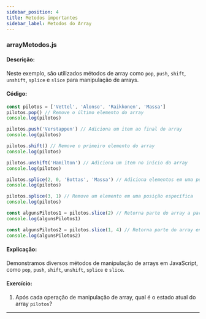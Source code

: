 ```yaml
---
sidebar_position: 4
title: Metodos importantes
sidebar_label: Metodos do Array
---
```



### arrayMetodos.js

#### Descrição:
Neste exemplo, são utilizados métodos de array como `pop`, `push`, `shift`, `unshift`, `splice` e `slice` para manipulação de arrays.

#### Código:
```javascript
const pilotos = ['Vettel', 'Alonso', 'Raikkonen', 'Massa']
pilotos.pop() // Remove o último elemento do array
console.log(pilotos)

pilotos.push('Verstappen') // Adiciona um item ao final do array
console.log(pilotos)

pilotos.shift() // Remove o primeiro elemento do array
console.log(pilotos)

pilotos.unshift('Hamilton') // Adiciona um item no início do array
console.log(pilotos)

pilotos.splice(2, 0, 'Bottas', 'Massa') // Adiciona elementos em uma posição específica
console.log(pilotos)

pilotos.splice(3, 1) // Remove um elemento em uma posição específica
console.log(pilotos)

const algunsPilotos1 = pilotos.slice(2) // Retorna parte do array a partir de uma posição específica
console.log(algunsPilotos1)

const algunsPilotos2 = pilotos.slice(1, 4) // Retorna parte do array entre duas posições específicas
console.log(algunsPilotos2)
```

#### Explicação:
Demonstramos diversos métodos de manipulação de arrays em JavaScript, como `pop`, `push`, `shift`, `unshift`, `splice` e `slice`.

#### Exercício:
1. Após cada operação de manipulação de array, qual é o estado atual do array `pilotos`?

---

